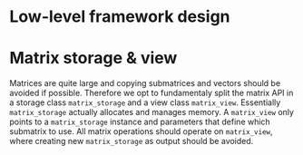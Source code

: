 # Low-level framework design

# Matrix storage & view

Matrices are quite large and copying submatrices and vectors should be avoided if possible.
Therefore we opt to fundamentaly split the matrix API in a storage class `matrix_storage` and a view class `matrix_view`.
Essentially `matrix_storage` actually allocates and manages memory. 
A `matrix_view` only points to a `matrix_storage` instance and parameters that define which submatrix to use.
All matrix operations should operate on `matrix_view`, where creating new `matrix_storage` as output should be avoided.
